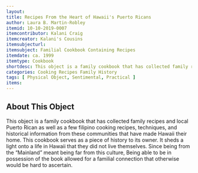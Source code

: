 ```yaml
---
layout:
title: Recipes From the Heart of Hawaii's Puerto Ricans
author: Laura B. Martin-Robley	
itemid: 10-10-2019-0007
itemcontributor: Kalani Craig
itemcreator: Kalani's Cousins
itemsubjecturl:
itemsubject: Familial Cookbook Containing Recipes
itemdate: ca. 1999
itemtype: Cookbook
shortdesc: This object is a family cookbook that has collected family recipes and local Puerto Rican as well as a few filipino cooking recipes, techniques, and historical information from these communities that have made Hawaii their home. This cookbook serves as a piece of history to its owner. It sheds a light onto a life in Hawaii that they did not live themselves. Since being from the “Mainland” meant being far from this culture, Being able to be in possession of the book allowed for a familial connection that otherwise would be hard to ascertain.
categories: Cooking Recipes Family History
tags: [ Physical Object, Sentimental, Practical ]
items:
---
```


## About This Object 

This object is a family cookbook that has collected family recipes and local Puerto Rican as well as a few filipino cooking recipes, techniques, and historical information from these communities that have made Hawaii their home. This cookbook serves as a piece of history to its owner. It sheds a light onto a life in Hawaii that they did not live themselves. Since being from the “Mainland” meant being far from this culture, Being able to be in possession of the book allowed for a familial connection that otherwise would be hard to ascertain.

